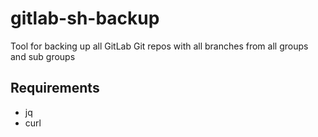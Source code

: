 # gitlab-sh-backup
Tool for backing up all GitLab Git repos with all branches from all groups and sub groups

## Requirements
 - jq
 - curl
